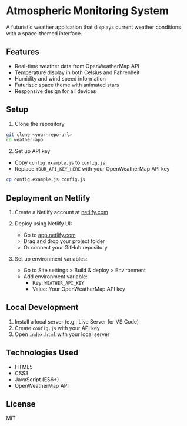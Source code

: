 # Atmospheric Monitoring System

A futuristic weather application that displays current weather conditions with a space-themed interface.

## Features

- Real-time weather data from OpenWeatherMap API
- Temperature display in both Celsius and Fahrenheit
- Humidity and wind speed information
- Futuristic space theme with animated stars
- Responsive design for all devices

## Setup

1. Clone the repository
```bash
git clone <your-repo-url>
cd weather-app
```

2. Set up API key
- Copy `config.example.js` to `config.js`
- Replace `YOUR_API_KEY_HERE` with your OpenWeatherMap API key

```bash
cp config.example.js config.js
```

## Deployment on Netlify

1. Create a Netlify account at [netlify.com](https://www.netlify.com)

2. Deploy using Netlify UI:
   - Go to [app.netlify.com](https://app.netlify.com)
   - Drag and drop your project folder
   - Or connect your GitHub repository

3. Set up environment variables:
   - Go to Site settings > Build & deploy > Environment
   - Add environment variable:
     - Key: `WEATHER_API_KEY`
     - Value: Your OpenWeatherMap API key

## Local Development

1. Install a local server (e.g., Live Server for VS Code)
2. Create `config.js` with your API key
3. Open `index.html` with your local server

## Technologies Used

- HTML5
- CSS3
- JavaScript (ES6+)
- OpenWeatherMap API

## License

MIT
